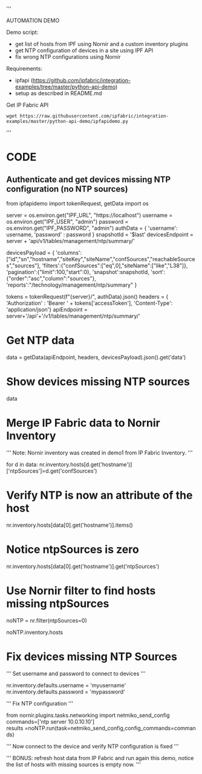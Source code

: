 '''

AUTOMATION DEMO

Demo script:
- get list of hosts from IPF using Nornir and a custom inventory plugins
- get NTP configuration of devices in a site using IPF API
- fix wrong NTP configurations using Nornir

Requirements:
- ipfapi (https://github.com/ipfabric/integration-examples/tree/master/python-api-demo)
- setup as described in README.md

Get IP Fabric API

    wget https://raw.githubusercontent.com/ipfabric/integration-examples/master/python-api-demo/ipfapidemo.py

'''

# CODE

## Authenticate and get devices missing NTP configuration (no NTP sources)

from ipfapidemo import tokenRequest, getData
import os

server = os.environ.get("IPF_URL", "https://localhost")
username = os.environ.get("IPF_USER", "admin")
password  = os.environ.get("IPF_PASSWORD", "admin")
authData = { 'username': username, 'password' : password }
snapshotId = '$last'
devicesEndpoint = server + 'api/v1/tables/management/ntp/summary/'

devicesPayload = {
  'columns':["id","sn","hostname","siteKey","siteName","confSources","reachableSources","sources"],
  'filters':{"confSources":["eq",0],"siteName":["like","L38"]},
  'pagination':{"limit":100,"start":0},
  'snapshot':snapshotId,
  'sort':{"order":"asc","column":"sources"},
  'reports':"/technology/management/ntp/summary"
}

tokens = tokenRequest(f"{server}/", authData).json()
headers = { 'Authorization' : 'Bearer ' + tokens['accessToken'], 'Content-Type': 'application/json'}
apiEndpoint = server+'/api'+'/v1/tables/management/ntp/summary/'

# Get NTP data

data = getData(apiEndpoint, headers, devicesPayload).json().get('data')

# Show devices missing NTP sources

data

# Merge IP Fabric data to Nornir Inventory
'''
Note: Nornir inventory was created in demo1 from IP Fabric Inventory.
'''

for d in data:
    nr.inventory.hosts[d.get('hostname')]['ntpSources']=d.get('confSources')

# Verify NTP is now an attribute of the host

nr.inventory.hosts[data[0].get('hostname')].items()

# Notice ntpSources is zero

nr.inventory.hosts[data[0].get('hostname')].get('ntpSources')

# Use Nornir filter to find hosts missing ntpSources

noNTP = nr.filter(ntpSources=0)

noNTP.inventory.hosts

# Fix devices missing NTP Sources
'''
Set username and password to connect to devices
'''

nr.inventory.defaults.username = 'myusername'
nr.inventory.defaults.password = 'mypassword' 

'''
Fix NTP configuration
'''

from nornir.plugins.tasks.networking import netmiko_send_config
commands=['ntp server 10.0.10.10']
results =noNTP.run(task=netmiko_send_config,config_commands=commands)

'''
Now connect to the device and verify NTP configuration is fixed
'''

'''
BONUS: refresh host data from IP Fabric and run again this demo, notice the list of hosts with missing sources is empty now.
'''
